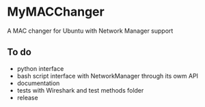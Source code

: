 # MyMACChanger
A MAC changer for Ubuntu with Network Manager support

## To do
- python interface
- bash script interface with NetworkManager through its owm API
- documentation
- tests with Wireshark and test methods folder
- release
